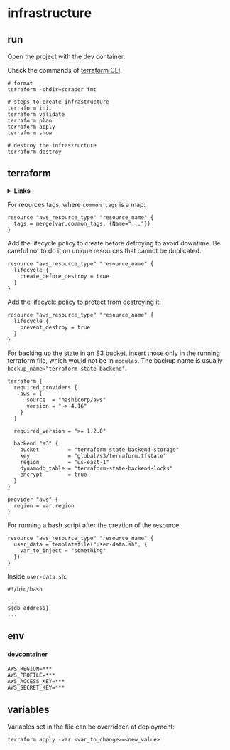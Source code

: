 # infrastructure

## run

Open the project with the dev container.

Check the commands of [terraform CLI](https://www.terraform.io/cli/commands#switching-working-directory-with-chdir).

```shell
# format
terraform -chdir=scraper fmt

# steps to create infrastructure
terraform init
terraform validate
terraform plan
terraform apply
terraform show

# destroy the infrastructure
terraform destroy
```

## terraform

<details><summary> <b>Links</b> </summary>

Check the [tutorial for AWS](https://learn.hashicorp.com/tutorials/terraform/aws-build?in=terraform/aws-get-started).
To setup a VPC check this [Medium article](# https://medium.com/swlh/creating-an-aws-ecs-cluster-of-ec2-instances-with-terraform-85a10b5cfbe3
).
To setup workflow and environments check this [Medium article](https://blog.gruntwork.io/how-to-manage-terraform-state-28f5697e68fa).

Check the [HCL](https://developer.hashicorp.com/terraform/language).

</details>

For reources tags, where `common_tags` is a map:

```hcl
resource "aws_resource_type" "resource_name" {
  tags = merge(var.common_tags, {Name="..."})
}
```

Add the lifecycle policy to create before detroying to avoid downtime.
Be careful not to do it on unique resources that cannot be duplicated.

```hcl
resource "aws_resource_type" "resource_name" {
  lifecycle {
    create_before_destroy = true
  }
}
```

Add the lifecycle policy to protect from destroying it:
```hcl
resource "aws_resource_type" "resource_name" {
  lifecycle {
    prevent_destroy = true
  }
}
```

For backing up the state in an S3 bucket, insert those only in the running terraform file, which would not be in `modules`. 
The backup name is usually `backup_name="terraform-state-backend"`.

```hcl
terraform {
  required_providers {
    aws = {
      source  = "hashicorp/aws"
      version = "~> 4.16"
    }
  }

  required_version = ">= 1.2.0"

  backend "s3" {
    bucket         = "terraform-state-backend-storage"
    key            = "global/s3/terraform.tfstate"
    region         = "us-east-1"
    dynamodb_table = "terraform-state-backend-locks"
    encrypt        = true
  }
}

provider "aws" {
  region = var.region
}
```

For running a bash script after the creation of the resource:
```hcl
resource "aws_resource_type" "resource_name" {
  user_data = templatefile("user-data.sh", {
    var_to_inject = "something"
  })
}
```

Inside `user-data.sh`:

```shell
#!/bin/bash

...
${db_address}
...
```

## env

#### devcontainer

```
AWS_REGION=***
AWS_PROFILE=***
AWS_ACCESS_KEY=***
AWS_SECRET_KEY=***
```

## variables

Variables set in the file can be overridden at deployment:

```shell
terraform apply -var <var_to_change>=<new_value>
```